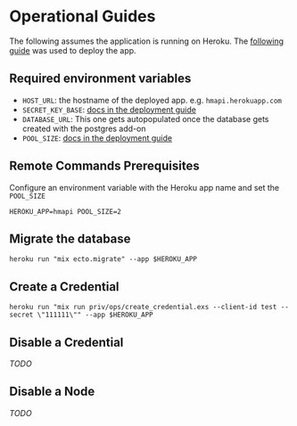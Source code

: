 # Operational Guides  
The following assumes the application is running on Heroku. The [following guide](https://hexdocs.pm/phoenix/heroku.html) was used to deploy the app.  

## Required environment variables  

- `HOST_URL`: the hostname of the deployed app. e.g. `hmapi.herokuapp.com`
- `SECRET_KEY_BASE`: [docs in the deployment guide](https://hexdocs.pm/phoenix/heroku.html)
- `DATABASE_URL`: This one gets autopopulated once the database gets created with the postgres add-on
- `POOL_SIZE`: [docs in the deployment guide](https://hexdocs.pm/phoenix/heroku.html)

## Remote Commands Prerequisites  

Configure an environment variable with the Heroku app name and set the `POOL_SIZE`  

    HEROKU_APP=hmapi POOL_SIZE=2

## Migrate the database  

    heroku run "mix ecto.migrate" --app $HEROKU_APP

## Create a Credential  

    heroku run "mix run priv/ops/create_credential.exs --client-id test --secret \"111111\"" --app $HEROKU_APP

## Disable a Credential  

_TODO_

## Disable a Node  

_TODO_

